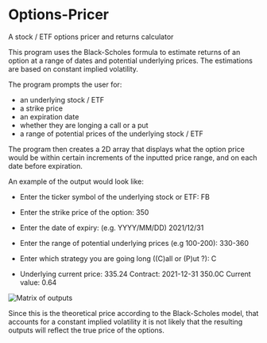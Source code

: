 # Options-Pricer
A stock / ETF options pricer and returns calculator  

This program uses the Black-Scholes formula to estimate
returns of an option at a range of dates and potential underlying prices.
The estimations are based on constant implied volatility.

The program prompts the user for:
- an underlying stock / ETF 
- a strike price 
- an expiration date 
- whether they are longing a call or a put 
- a range of potential prices of the underlying stock / ETF  

The program then creates a 2D array that displays what the option price would be
within certain increments of the inputted price range, and on each date before expiration. 

An example of the output would look like:
- Enter the ticker symbol of the underlying stock or ETF: FB
- Enter the strike price of the option: 350
- Enter the date of expiry: (e.g. YYYY/MM/DD) 2021/12/31
- Enter the range of potential underlying prices (e.g 100-200): 330-360
- Enter which strategy you are going long ((C)all or (P)ut ?): C

- Underlying current price:  335.24     Contract: 2021-12-31 350.0C       Current value: 0.64

![Matrix of outputs](https://imgur.com/BqvlDHJ)

Since this is the theoretical price according to the Black-Scholes model, that accounts for a constant implied volatility it is
not likely that the resulting outputs will reflect the true price of the options. 
